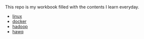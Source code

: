 This repo is my workbook filled with the contents I learn everyday.

* [linux](linux)
* [docker](docker)
* [hadoop](hadoop)
* [hawq](hawq)